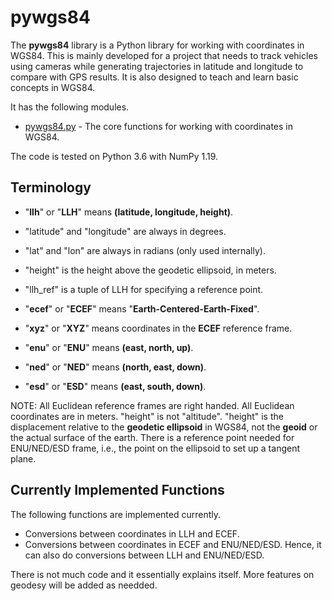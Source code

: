 # pywgs84

The **pywgs84** library is a Python library for working with coordinates in WGS84. This is mainly developed for a project that needs to track vehicles using cameras while generating trajectories in latitude and longitude to compare with GPS results. It is also designed to teach and learn basic concepts in WGS84.

It has the following modules.

* [pywgs84.py](https://https://github.com/duolu/pywgs84/blob/master/pywgs84.py) - The core functions for working with coordinates in WGS84.

The code is tested on Python 3.6 with NumPy 1.19.

## Terminology

* "**llh**" or "**LLH**" means **(latitude, longitude, height)**.
* "latitude" and "longitude" are always in degrees.
* "lat" and "lon" are always in radians (only used internally).
* "height" is the height above the geodetic ellipsoid, in meters.
* "llh_ref" is a tuple of LLH for specifying a reference point.

* "**ecef**" or "**ECEF**" means "**Earth-Centered-Earth-Fixed**".
* "**xyz**" or "**XYZ**" means coordinates in the **ECEF** reference frame.
* "**enu**" or "**ENU**" means **(east, north, up)**.
* "**ned**" or "**NED**" means **(north, east, down)**.
* "**esd**" or "**ESD**" means **(east, south, down)**.

NOTE: All Euclidean reference frames are right handed. All Euclidean coordinates are in meters. "height" is not "altitude". "height" is the displacement relative to the **geodetic ellipsoid** in WGS84, not the **geoid** or the actual surface of the earth. There is a reference point needed for ENU/NED/ESD frame, i.e., the point on the ellipsoid to set up a tangent plane.


## Currently Implemented Functions

The following functions are implemented currently.

* Conversions between coordinates in LLH and ECEF.
* Conversions between coordinates in ECEF and ENU/NED/ESD. Hence, it can also do conversions between LLH and ENU/NED/ESD.

There is not much code and it essentially explains itself. More features on geodesy will be added as needded.

